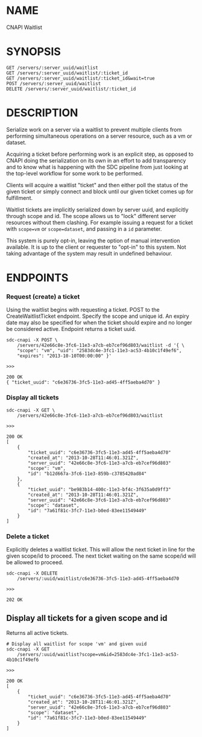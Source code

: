 # NAME

CNAPI Waitlist

# SYNOPSIS

    GET /servers/:server_uuid/waitlist
    GET /servers/:server_uuid/waitlist/:ticket_id
    GET /servers/:server_uuid/waitlist/:ticket_id&wait=true
    POST /servers/:server_uuid/waitlist
    DELETE /servers/:server_uuid/waitlist/:ticket_id


# DESCRIPTION

Serialize work on a server via a waitlist to prevent multiple clients from
performing simultaneous operations on a server resource, such as a vm or
dataset.

Acquiring a ticket before performing work is an explicit step, as opposed to
CNAPI doing the serialization on its own in an effort to add transparency and
to know what is happening with the SDC pipeline from just looking at the
top-level workflow for some work to be performed.

Clients will acquire a waitlist "ticket" and then either poll the status of the
given ticket or simply connect and block until our given ticket comes up for
fulfillment.

Waitlist tickets are implicitly serialized down by server uuid, and explicitly
through scope and id. The scope allows us to "lock" different server resources
without them clashing. For example issuing a request for a ticket with
`scope=vm` or `scope=dataset`, and passing in a `id` parameter.

This system is purely opt-in, leaving the option of manual intervention
available. It is up to the client or requester to "opt-in" to this system. Not
taking advantage of the system may result in undefined behaviour.


# ENDPOINTS

### Request (create) a ticket

Using the waitlist begins with requesting a ticket. POST to the
CreateWaitlistTicket endpoint. Specify the scope and unique id. An expiry date
may also be specified for when the ticket should expire and no longer be
considered active. Endpoint returns a ticket uuid.

    sdc-cnapi -X POST \
        /servers/42e66c8e-3fc6-11e3-a7cb-eb7cef96d803/waitlist -d '{ \
        "scope": "vm", "uid": "2583dc4e-3fc1-11e3-ac53-4b10c1f49ef6",
        "expires": "2013-10-10T00:00:00" }'

    >>>

    200 OK
    { "ticket_uuid": "c6e36736-3fc5-11e3-ad45-4ff5aeba4d70" }
    

### Display all tickets

    sdc-cnapi -X GET \
        /servers/42e66c8e-3fc6-11e3-a7cb-eb7cef96d803/waitlist

    >>>

    200 OK
    [
        {
            "ticket_uuid": "c6e36736-3fc5-11e3-ad45-4ff5aeba4d70"
            "created_at": "2013-10-28T11:46:01.321Z",
            "server_uuid": "42e66c8e-3fc6-11e3-a7cb-eb7cef96d803"
            "scope": "vm",
            "id": "b12d667a-3fc6-11e3-859b-c3785420ad84"
        },
        {
            "ticket_uuid": "be983b14-400c-11e3-bf4c-3f635a0d9ff3"
            "created_at": "2013-10-28T11:46:01.321Z",
            "server_uuid": "42e66c8e-3fc6-11e3-a7cb-eb7cef96d803"
            "scope": "dataset",
            "id": "7a61f81c-3fc7-11e3-b0ed-83ee11549449"
        }
    ]


### Delete a ticket

Explicitly deletes a waitlist ticket. This will allow the next ticket in line
for the given scope/id to proceed. The next ticket waiting on the same scope/id
will be allowed to proceed.

    sdc-cnapi -X DELETE 
        /servers/:uuid/waitlist/c6e36736-3fc5-11e3-ad45-4ff5aeba4d70

    >>>

    202 OK
    

## Display all tickets for a given scope and id

Returns all active tickets.

    # Display all waitlist for scope 'vm' and given uuid
    sdc-cnapi -X GET
        /servers/:uuid/waitlist?scope=vm&id=2583dc4e-3fc1-11e3-ac53-4b10c1f49ef6

    >>>

    200 OK
    [
        {
            "ticket_uuid": "c6e36736-3fc5-11e3-ad45-4ff5aeba4d70"
            "created_at": "2013-10-28T11:46:01.321Z",
            "server_uuid": "42e66c8e-3fc6-11e3-a7cb-eb7cef96d803"
            "scope": "dataset",
            "id": "7a61f81c-3fc7-11e3-b0ed-83ee11549449"
        }
    ]
